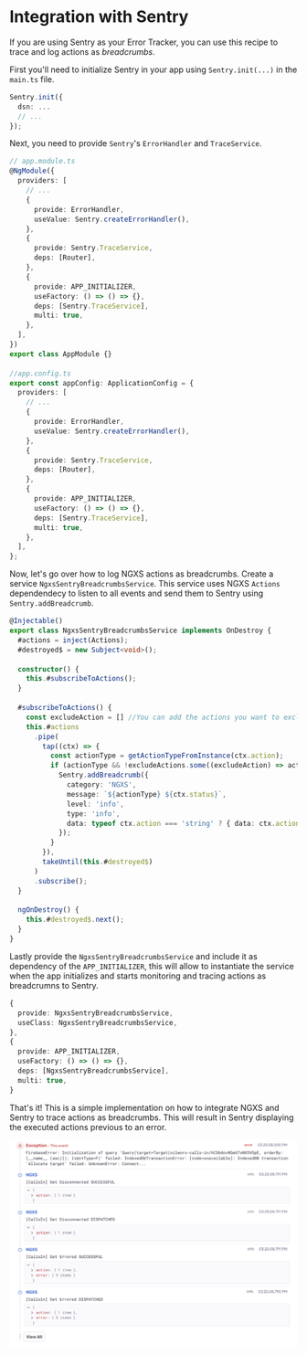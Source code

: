 # Integration with Sentry

If you are using Sentry as your Error Tracker, you can use this recipe to trace and log actions as *breadcrumbs*.

First you'll need to initialize Sentry in your app using `Sentry.init(...)` in the `main.ts` file.

```ts
Sentry.init({
  dsn: ...
  // ...
});
``` 

Next, you need to provide `Sentry`'s `ErrorHandler` and `TraceService`.

```ts
// app.module.ts
@NgModule({
  providers: [
    // ...
    {
      provide: ErrorHandler,
      useValue: Sentry.createErrorHandler(),
    },
    {
      provide: Sentry.TraceService,
      deps: [Router],
    },
    {
      provide: APP_INITIALIZER,
      useFactory: () => () => {},
      deps: [Sentry.TraceService],
      multi: true,
    },
  ],  
})
export class AppModule {}

//app.config.ts
export const appConfig: ApplicationConfig = {
  providers: [
    // ...
    {
      provide: ErrorHandler,
      useValue: Sentry.createErrorHandler(),
    },
    {
      provide: Sentry.TraceService,
      deps: [Router],
    },
    {
      provide: APP_INITIALIZER,
      useFactory: () => () => {},
      deps: [Sentry.TraceService],
      multi: true,
    },
  ],
};
```

Now, let's go over how to log NGXS actions as breadcrumbs.
Create a service `NgxsSentryBreadcrumbsService`. 
This service uses NGXS `Actions` dependendecy to listen to all events and send them to Sentry using `Sentry.addBreadcrumb`.

```ts
@Injectable()
export class NgxsSentryBreadcrumbsService implements OnDestroy {
  #actions = inject(Actions);
  #destroyed$ = new Subject<void>();

  constructor() {
    this.#subscribeToActions();
  }

  #subscribeToActions() {
    const excludeAction = [] //You can add the actions you want to exclude from your breadcrumbs here;
    this.#actions
      .pipe(
        tap((ctx) => {
          const actionType = getActionTypeFromInstance(ctx.action);
          if (actionType && !excludeActions.some((excludeAction) => actionType.startsWith(excludeAction))) {
            Sentry.addBreadcrumb({
              category: 'NGXS',
              message: `${actionType} ${ctx.status}`,
              level: 'info',
              type: 'info',
              data: typeof ctx.action === 'string' ? { data: ctx.action } : ctx.action,
            });
          }
        }),
        takeUntil(this.#destroyed$)
      )
      .subscribe();
  }

  ngOnDestroy() {
    this.#destroyed$.next();
  }
}
```

Lastly provide the `NgxsSentryBreadcrumbsService` and include it as dependency of the `APP_INITIALIZER`, this will allow to instantiate the service when the app initializes and starts monitoring and tracing actions as breadcrumns to Sentry.

```ts
{
  provide: NgxsSentryBreadcrumbsService,
  useClass: NgxsSentryBreadcrumbsService,
},
{
  provide: APP_INITIALIZER,
  useFactory: () => () => {},
  deps: [NgxsSentryBreadcrumbsService],
  multi: true,
}
```

That's it! This is a simple implementation on how to integrate NGXS and Sentry to trace actions as breadcrumbs. This will result in Sentry displaying the executed actions previous to an error.

![NGXS Sentry](../assets/ngxs-sentry-breadcrumbs.png)
